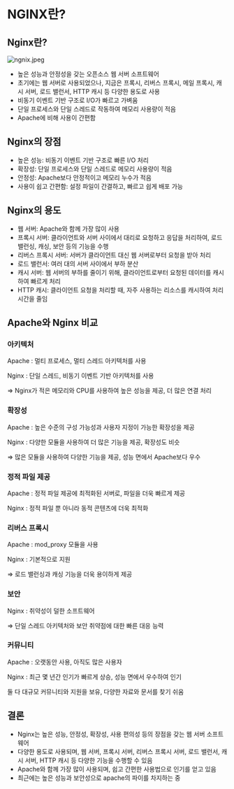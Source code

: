 # NGINX란?

## **Nginx란?**

![ngnix.jpeg](NGINX%E1%84%85%E1%85%A1%E1%86%AB%206d5e0dcbbf8f436d8a5af3ec3ede8566/ngnix.jpeg)

- 높은 성능과 안정성을 갖는 오픈소스 웹 서버 소프트웨어
- 초기에는 웹 서버로 사용되었으나, 지금은 프록시, 리버스 프록시, 메일 프록시, 캐시 서버, 로드 밸런서, HTTP 캐시 등 다양한 용도로 사용
- 비동기 이벤트 기반 구조로 I/O가 빠르고 가벼움
- 단일 프로세스와 단일 스레드로 작동하여 메모리 사용량이 적음
- Apache에 비해 사용이 간편함

## **Nginx의 장점**

- 높은 성능: 비동기 이벤트 기반 구조로 빠른 I/O 처리
- 확장성: 단일 프로세스와 단일 스레드로 메모리 사용량이 적음
- 안정성: Apache보다 안정적이고 메모리 누수가 적음
- 사용이 쉽고 간편함: 설정 파일이 간결하고, 빠르고 쉽게 배포 가능

## **Nginx의 용도**

- 웹 서버: Apache와 함께 가장 많이 사용
- 프록시 서버: 클라이언트와 서버 사이에서 대리로 요청하고 응답을 처리하여, 로드 밸런싱, 캐싱, 보안 등의 기능을 수행
- 리버스 프록시 서버: 서버가 클라이언트 대신 웹 서버로부터 요청을 받아 처리
- 로드 밸런서: 여러 대의 서버 사이에서 부하 분산
- 캐시 서버: 웹 서버의 부하를 줄이기 위해, 클라이언트로부터 요청된 데이터를 캐시하여 빠르게 처리
- HTTP 캐시: 클라이언트 요청을 처리할 때, 자주 사용하는 리소스를 캐시하여 처리 시간을 줄임

## **Apache와 Nginx 비교**

### 아키텍처

Apache : 멀티 프로세스, 멀티 스레드 아키텍처를 사용 

Nginx : 단일 스레드, 비동기 이벤트 기반 아키텍처를 사용

⇒ Nginx가 적은 메모리와 CPU를 사용하여 높은 성능을 제공, 더 많은 연결 처리

### 확장성

Apache : 높은 수준의 구성 가능성과 사용자 지정이 가능한 확장성을 제공

Nginx : 다양한 모듈을 사용하여 더 많은 기능을 제공, 확장성도 비슷

⇒ 많은 모듈을 사용하여 다양한 기능을 제공, 성능 면에서 Apache보다 우수

### 정적 파일 제공

Apache : 정적 파일 제공에 최적화된 서버로, 파일을 더욱 빠르게 제공

Nginx : 정적 파일 뿐 아니라 동적 콘텐츠에 더욱 최적화

### 리버스 프록시

Apache : mod_proxy 모듈을 사용

Nginx : 기본적으로 지원

⇒ 로드 밸런싱과 캐싱 기능을 더욱 용이하게 제공

### 보안

Nginx : 취약성이 덜한 소프트웨어

⇒ 단일 스레드 아키텍처와 보안 취약점에 대한 빠른 대응 능력

### 커뮤니티

Apache : 오랫동안 사용, 아직도 많은 사용자

Nginx : 최근 몇 년간 인기가 빠르게 상승, 성능 면에서 우수하여 인기

둘 다 대규모 커뮤니티와 지원을 보유, 다양한 자료와 문서를 찾기 쉬움

## **결론**

- Nginx는 높은 성능, 안정성, 확장성, 사용 편의성 등의 장점을 갖는 웹 서버 소프트웨어
- 다양한 용도로 사용되며, 웹 서버, 프록시 서버, 리버스 프록시 서버, 로드 밸런서, 캐시 서버, HTTP 캐시 등 다양한 기능을 수행할 수 있음
- Apache와 함께 가장 많이 사용되며, 쉽고 간편한 사용법으로 인기를 얻고 있음
- 최근에는 높은 성능과 보안성으로 apache의 파이를 차지하는 중